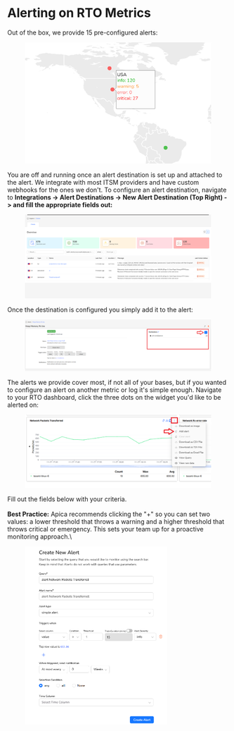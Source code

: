 # Alerting on RTO Metrics

Out of the box, we provide 15 pre-configured alerts:

<figure><img src="../../.gitbook/assets/image (7) (1) (1) (1) (1) (1) (1) (1).png" alt=""><figcaption></figcaption></figure>

You are off and running once an alert destination is set up and attached to the alert. We integrate with most ITSM providers and have custom webhooks for the ones we don't. To configure an alert destination, navigate to **Integrations -> Alert Destinations -> New Alert Destination (Top Right) -> and fill the appropriate fields out:**

<figure><img src="../../.gitbook/assets/image (8) (1) (1) (1) (1) (1) (1) (1).png" alt=""><figcaption></figcaption></figure>

Once the destination is configured you simply add it to the alert:

<figure><img src="../../.gitbook/assets/image (9) (1) (1) (1) (1) (1) (1) (1).png" alt=""><figcaption></figcaption></figure>

The alerts we provide cover most, if not all of your bases, but if you wanted to configure an alert on another metric or log it's simple enough. Navigate to your RTO dashboard, click the three dots on the widget you'd like to be alerted on:

<figure><img src="../../.gitbook/assets/image (10) (1) (1) (1) (1) (1) (1).png" alt=""><figcaption></figcaption></figure>

Fill out the fields below with your criteria. \
\
**Best Practice:** Apica recommends clicking the "+" so you can set two values: a lower threshold that throws a warning and a higher threshold that throws critical or emergency. This sets your team up for a proactive monitoring approach.\


<figure><img src="../../.gitbook/assets/image (11) (1) (1) (1) (1) (1) (1).png" alt="" width="323"><figcaption></figcaption></figure>
